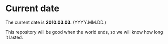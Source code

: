 # Current date

The current date is **2010.03.03.** (YYYY.MM.DD.)

This repository will be good when the world ends, so we will know how long it lasted.